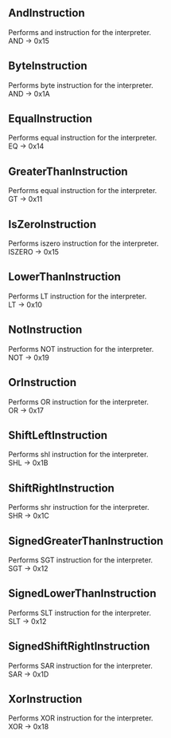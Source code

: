 ## AndInstruction
Performs and instruction for the interpreter.\
AND -> 0x15

## ByteInstruction
Performs byte instruction for the interpreter.\
AND -> 0x1A

## EqualInstruction
Performs equal instruction for the interpreter.\
EQ -> 0x14

## GreaterThanInstruction
Performs equal instruction for the interpreter.\
GT -> 0x11

## IsZeroInstruction
Performs iszero instruction for the interpreter.\
ISZERO -> 0x15

## LowerThanInstruction
Performs LT instruction for the interpreter.\
LT -> 0x10

## NotInstruction
Performs NOT instruction for the interpreter.\
NOT -> 0x19

## OrInstruction
Performs OR instruction for the interpreter.\
OR -> 0x17

## ShiftLeftInstruction
Performs shl instruction for the interpreter.\
SHL -> 0x1B

## ShiftRightInstruction
Performs shr instruction for the interpreter.\
SHR -> 0x1C

## SignedGreaterThanInstruction
Performs SGT instruction for the interpreter.\
SGT -> 0x12

## SignedLowerThanInstruction
Performs SLT instruction for the interpreter.\
SLT -> 0x12

## SignedShiftRightInstruction
Performs SAR instruction for the interpreter.\
SAR -> 0x1D

## XorInstruction
Performs XOR instruction for the interpreter.\
XOR -> 0x18

